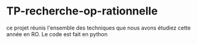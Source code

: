 # TP-recherche-op-rationnelle
ce projet réunis l'ensemble des techniques que nous avons étudiez cette année en RO. Le code est fait en python
